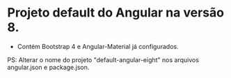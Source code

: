 # Projeto default do Angular na versão 8.
- Contém Bootstrap 4 e Angular-Material já configurados.

PS: Alterar o nome do projeto "default-angular-eight" nos arquivos angular.json e package.json.
